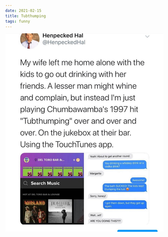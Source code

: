 ```yaml
---
date: 2021-02-15
title: Tubthumping
tags: funny
---
```


![tubthumping.jpg](https://raw.githubusercontent.com/muneer78/muneer78.github.io/master/images/tubthumping.jpg)
